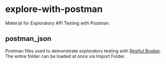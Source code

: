 # explore-with-postman
Material for Exploratory API Testing with Postman.

## postman_json
Postman files used to demonstrate exploratory testing with [Restful Booker](https://restful-booker.herokuapp.com). The entire folder can be loaded at once via Import Folder.